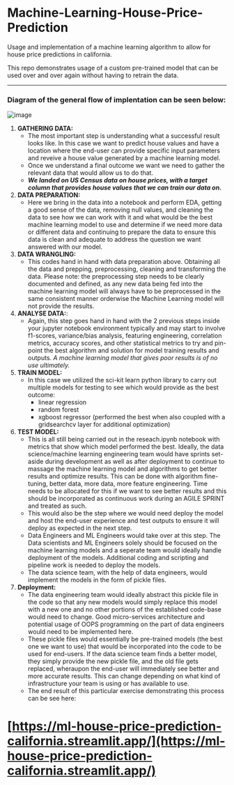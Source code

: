 # Machine-Learning-House-Price-Prediction

Usage and implementation of a machine learning algorithm to allow for house price predictions in california.

This repo demonstrates usage of a custom pre-trained model that can be used over and over again without having to retrain the data.

---
### Diagram of the general flow of implentation can be seen below:

![image](https://github.com/thatwonguy/Machine-Learning-House-Price-Prediction/assets/78534460/134e2693-b975-4165-97c7-b6e0ad81b792)

1. **GATHERING DATA:**
   - The most important step is understanding what a successful result looks like. In this case we want to predict house values and have a location where the end-user can provide specific input parameters and reveive a house value generated by a machine learning model.
   - Once we understand a final outcome we want we need to gather the relevant data that would allow us to do that.
   - ***We landed on US Census data on house prices, with a target column that provides house values that we can train our data on.***
2. **DATA PREPARATION:**
   - Here we bring in the data into a notebook and perform EDA, getting a good sense of the data, removing null values, and cleaning the data to see how we can work with it and what would be the best machine learning model to use and determine if we need more data or different data and continuing to prepare the data to ensure this data is clean and adequate to address the question we want answered with our model.
3. **DATA WRANGLING:**
   - This codes hand in hand with data preparation above. Obtaining all the data and prepping, preprocessing, cleaning and transforming the data. Please note: the preprocessing step needs to be clearly documented and defined, as any new data being fed into the machine learning model will always have to be preprocessed in the same consistent manner orderwise the Machine Learning model will not provide the results.
4. **ANALYSE DATA:**:
   - Again, this step goes hand in hand with the 2 previous steps inside your jupyter notebook environment typically and may start to involve f1-scores, variance/bias analysis, featuring engineering, correlation metrics, accuracy scores, and other statistical metrics to try and pin-point the best algorithm and solution for model training results and outputs. *A machine learning model that gives poor results is of no use ultimately.*
5. **TRAIN MODEL:**
   - In this case we utilized the sci-kit learn python library to carry out multiple models for testing to see which would provide as the best outcome:
      - linear regression
      - random forest
      - xgboost regressor (performed the best when also coupled with a gridsearchcv layer for additional optimization)
6. **TEST MODEL:**
   - This is all still being carried out in the reseach.ipynb notebook with metrics that show which model performed the best. Ideally, the data science/machine learning engineering team would have sprints set-aside during development as well as after deployment to continue to massage the machine learning model and algorithms to get better results and optimize results. This can be done with algorithm fine-tuning, better data, more data, more feature engineering. Time needs to be allocated for this if we want to see better results and this should be incorporated as continuous work during an AGILE SPRINT and treated as such.
   - This would also be the step where we would need deploy the model and host the end-user experience and test outputs to ensure it will deploy as expected in the next step.
   - Data Engineers and ML Engineers would take over at this step. The Data scientists and ML Engineers solely should be focused on the machine learning models and a seperate team would ideally handle deployment of the models. Additional coding and scripting and pipeline work is needed to deploy the models.
   - The data science team, with the help of data engineers, would implement the models in the form of pickle files.
7. **Deployment:**
   - The data engineering team would ideally abstract this pickle file in the code so that any new models would simply replace this model with a new one and no other portions of the established code-base would need to change. Good micro-services architecture and potential usage of OOPS programming on the part of data engineers would need to be implemented here.
   - These pickle files would essentially be pre-trained models (the best one we want to use) that would be incorporated into the code to be used for end-users. If the data science team finds a better model, they simply provide the new pickle file, and the old file gets replaced, wheraupon the end-user will immediately see better and more accurate results. This can change depending on what kind of infrastructure your team is using or has available to use.
   - The end result of this particular exercise demonstrating this process can be see here:
# [https://ml-house-price-prediction-california.streamlit.app/](https://ml-house-price-prediction-california.streamlit.app/)
